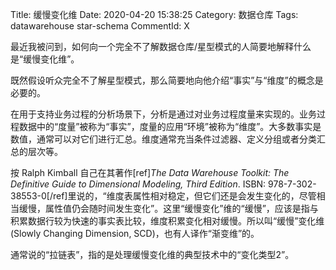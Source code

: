 Title: 缓慢变化维
Date: 2020-04-20 15:38:25
Category: 数据仓库
Tags: datawarehouse star-schema
CommentId: X

最近我被问到，如何向一个完全不了解数据仓库/星型模式的人简要地解释什么是“缓慢变化维”。

<!-- PELICAN_END_SUMMARY -->

既然假设听众完全不了解星型模式，那么简要地向他介绍“事实”与“维度”的概念是必要的。

在用于支持业务过程的分析场景下，分析是通过对业务过程度量来实现的。业务过程数据中的“度量”被称为“事实”，度量的应用“环境”被称为“维度”。大多数事实是数值，通常可以对它们进行汇总。维度通常充当条件过滤器、定义分组或者分类汇总的层次等。

按 Ralph Kimball 自己在其著作[ref]<i>The Data Warehouse Toolkit: The Definitive Guide to Dimensional Modeling, Third Edition</i>. ISBN: 978-7-302-38553-0[/ref]里说的，“维度表属性相对稳定，但它们还是会发生变化的，尽管相当缓慢，属性值仍会随时间发生变化”。这里“缓慢变化”维的“缓慢”，应该是指与积累数据行较为快速的事实表比较，维度积累变化相对缓慢。所以叫“缓慢”变化维(Slowly Changing Dimension, SCD)，也有人译作“渐变维”的。

通常说的“拉链表”，指的是处理缓慢变化维的典型技术中的“变化类型2”。
